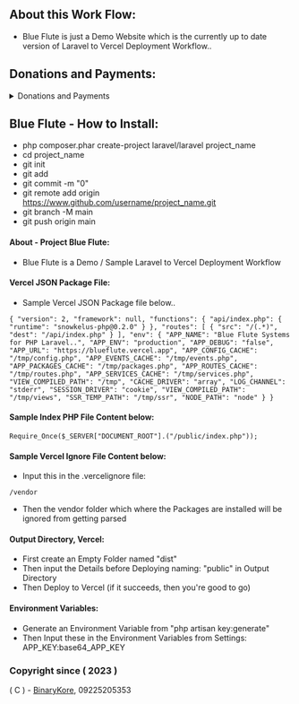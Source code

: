 ## About this Work Flow:

* Blue Flute is just a Demo Website which is the currently up to date version of Laravel to Vercel Deployment Workflow..

## Donations and Payments:
<details>
<summary>Donations and Payments</summary>
<p>
  <code>EWallet - Send Money</code>
  <br/>
  <br/>
  <code>Send Money: 09225205353 (GCash)</code>
  <br/>
  <code>Send Money: 09225205353 (Maya, soon)</code>
  <br/>
  <code>Send Money: 09225205353 (Coins PH)</code>
  <br/>
  <code>Send Money: 09225205353 (Palawan Pay)</code>
  <br/>
  <code>Remittance: 09225205353 (7/11 > GCash / Coins PH / Maya, soon)</code>
  <br/>
  <code>Remittance: 09225205353 (Palawan > GCash / Coins PH / Maya, soon)</code>
  <br/>
  <code>Remittance: 09225205353 (Cebuana > GCash / Coins PH / Maya, soon)</code>
  <br/>
  <code>Remittance: 09225205353 (MLhuillier > GCash / Coins PH / Maya, soon)</code>
</p>
<br/>
<p>
  <code>QR Code (GCash):</code>
</p>
<p>
  <img src="https://cdn.snowkel.us/image/redirect/gcash"></img>
</p>
</details>

## Blue Flute - How to Install:

* php composer.phar create-project laravel/laravel project_name
* cd project_name
* git init
* git add
* git commit -m "0"
* git remote add origin https://www.github.com/username/project_name.git
* git branch -M main
* git push origin main

#### About - Project Blue Flute:

* Blue Flute is a Demo / Sample Laravel to Vercel Deployment Workflow

#### Vercel JSON Package File:

* Sample Vercel JSON Package file below..

``
{
	"version": 2,
	"framework": null,
    "functions": {
		"api/index.php": {
			"runtime": "snowkelus-php@0.2.0"
		}
	},
    "routes": [
        {
            "src": "/(.*)",
            "dest": "/api/index.php"
        }
    ],
    "env": {
        "APP_NAME": "Blue Flute Systems for PHP Laravel..",
        "APP_ENV": "production",
        "APP_DEBUG": "false",
        "APP_URL": "https://blueflute.vercel.app",
        "APP_CONFIG_CACHE": "/tmp/config.php",
        "APP_EVENTS_CACHE": "/tmp/events.php",
        "APP_PACKAGES_CACHE": "/tmp/packages.php",
        "APP_ROUTES_CACHE": "/tmp/routes.php",
        "APP_SERVICES_CACHE": "/tmp/services.php",
        "VIEW_COMPILED_PATH": "/tmp",
        "CACHE_DRIVER": "array",
        "LOG_CHANNEL": "stderr",
        "SESSION_DRIVER": "cookie",
        "VIEW_COMPILED_PATH": "/tmp/views",
        "SSR_TEMP_PATH": "/tmp/ssr",
        "NODE_PATH": "node"
    }
}
``

#### Sample Index PHP File Content below:

``
Require_Once($_SERVER["DOCUMENT_ROOT"].("/public/index.php"));
``

#### Sample Vercel Ignore File Content below:

* Input this in the .vercelignore file:

``
/vendor
``

* Then the vendor folder which where the Packages are installed will be ignored from getting parsed

#### Output Directory, Vercel:

* First create an Empty Folder named "dist"
* Then input the Details before Deploying naming: "public" in Output Directory
* Then Deploy to Vercel (if it succeeds, then you're good to go)

#### Environment Variables:

* Generate an Environment Variable from "php artisan key:generate"
* Then Input these in the Environment Variables from Settings: APP_KEY:base64_APP_KEY


### Copyright since ( 2023 )
( C ) - [BinaryKore](https://github.com/binarykore), 09225205353